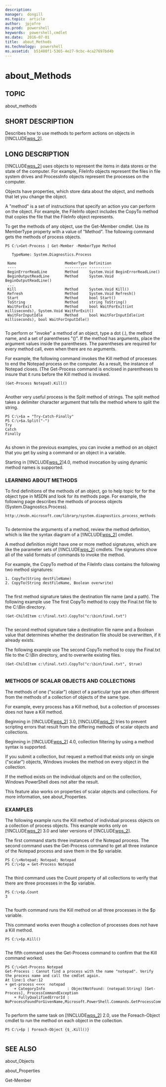 ```yaml
---
description:  
manager:  dongill
ms.topic:  article
author:  jpjofre
ms.prod:  powershell
keywords:  powershell,cmdlet
ms.date:  2016-07-01
title:  about_Methods
ms.technology:  powershell
ms.assetid:  b51480f1-5365-4e27-9cbc-4ca27697bd4b
---
```


# about_Methods
## TOPIC  
 about\_methods  
  
## SHORT DESCRIPTION  
 Describes how to use methods to perform actions on objects in [!INCLUDE[wps_2]()].  
  
## LONG DESCRIPTION  
 [!INCLUDE[wps_2]()] uses objects to represent the items in data stores or the state of the computer. For example, FileInfo objects represent the files in file system drives and ProcessInfo objects represent the processes on the computer.  
  
 Objects have properties, which store data about the object, and methods that let you change the object.  
  
 A "method" is a set of instructions that specify an action you can perform on the object. For example, the FileInfo object includes the CopyTo method that copies the file that the FileInfo object represents.  
  
 To get the methods of any object, use the Get\-Member cmdlet. Use its MemberType property with a value of "Method". The following command gets the methods of process objects.  
  
```  
PS C:\>Get-Process | Get-Member -MemberType Method  
  
   TypeName: System.Diagnostics.Process  
  
 Name                      MemberType Definition  
 ----                      ---------- ----------  
 BeginErrorReadLine        Method     System.Void BeginErrorReadLine()  
 BeginOutputReadLine       Method     System.Void BeginOutputReadLine()  
 ...  
 Kill                      Method     System.Void Kill()  
 Refresh                   Method     System.Void Refresh()  
 Start                     Method     bool Start()  
 ToString                  Method     string ToString()  
 WaitForExit               Method     bool WaitForExit(int milliseconds), System.Void WaitForExit()  
 WaitForInputIdle          Method     bool WaitForInputIdle(int milliseconds), bool WaitForInputIdle()  
  
```  
  
 To perform or "invoke" a method of an object, type a dot \(.\), the method name, and a set of parentheses "\(\)". If the method has arguments, place the argument values inside the parentheses. The parentheses are required for every method call, even when there are no arguments.  
  
 For example, the following command invokes the Kill method of processes to end the Notepad process on the computer. As a result, the instance of Notepad closes. \(The Get\-Process command is enclosed in parentheses to insure that it runs before the Kill method is invoked.  
  
```  
(Get-Process Notepad).Kill()  
  
```  
  
 Another very useful process is the Split method of strings. The split method takes a delimiter character argument that tells the method where to split the string.  
  
```  
PS C:\>$a = "Try-Catch-Finally"  
PS C:\>$a.Split("-")  
Try  
Catch  
Finally  
  
```  
  
 As shown in the previous examples, you can invoke a method on an object that you get by using a command or an object in a variable.  
  
 Starting in [!INCLUDE[wps_2]()]4.0, method invocation by using dynamic method names is supported.  
  
### LEARNING ABOUT METHODS  
 To find definitions of the methods of an object, go to help topic for for the object type in MSDN and look for its methods page. For example, the following page describes the methods of process objects \(System.Diagnostics.Process\).  
  
```  
http://msdn.microsoft.com/library/system.diagnostics.process_methods  
  
```  
  
 To determine the arguments of a method, review the method definition, which is like the syntax diagram of a [!INCLUDE[wps_2]()] cmdlet.  
  
 A method definition might have one or more method signatures, which are like the parameter sets of [!INCLUDE[wps_2]()] cmdlets. The signatures show all of the valid formats of commands to invoke the method.  
  
 For example, the CopyTo method of the FileInfo class contains the following two method signatures:  
  
```  
1. CopyTo(String destFileName)  
2. CopyTo(String destFileName, Boolean overwrite)  
  
```  
  
 The first method signature takes the destination file name \(and a path\). The following example use The first CopyTo method to copy the Final.txt file to the C:\\Bin directory.  
  
```  
(Get-ChildItem c:\final.txt).CopyTo("c:\bin\final.txt")  
  
```  
  
 The second method signature take a destination file name and a Boolean value that determines whether the destination file should be overwritten, if it already exists.  
  
 The following example use The second CopyTo method to copy the Final.txt file to the C:\\Bin directory, and to overwrite existing files.  
  
```  
(Get-ChildItem c:\final.txt).CopyTo("c:\bin\final.txt", $true)  
  
```  
  
### METHODS OF SCALAR OBJECTS AND COLLECTIONS  
 The methods of one \("scalar"\) object of a particular type are often different from the methods of a collection of objects of the same type.  
  
 For example, every process has a Kill method, but a collection of processes does not have a Kill method.  
  
 Beginning in [!INCLUDE[wps_2]()] 3.0, [!INCLUDE[wps_2]()] tries to prevent scripting errors that result from the differing methods of scalar objects and collections.  
  
 Beginning in [!INCLUDE[wps_2]()] 4.0, collection filtering by using a method syntax is supported.  
  
 If you submit a collection, but request a method that exists only on single \("scalar"\) objects, Windows invokes the method on every object in the collection.  
  
 If the method exists on the individual objects and on the  collection, Windows PowerShell does not alter the result.  
  
 This feature also works on properties of scalar objects and collections. For more information, see about\_Properties.  
  
### EXAMPLES  
 The following example runs the Kill method of individual process objects on a collection of process objects. This example works only on [!INCLUDE[wps_2]()] 3.0 and later versions of [!INCLUDE[wps_2]()].  
  
 The first command starts three instances of the Notepad process. The second command uses the Get\-Process command to get all three instance of the Notepad process and save them in the $p variable.  
  
```  
PS C:\>Notepad; Notepad; Notepad  
PS C:\>$p = Get-Process Notepad  
  
```  
  
 The third command uses the Count property of all collections to verify that there are three processes in the $p variable.  
  
```  
PS C:\>$p.Count  
3  
  
```  
  
 The fourth command runs the Kill method on all three processes in the $p variable.  
  
 This command works even though a collection of processes does not have a Kill method.  
  
```  
PS C:\>$p.Kill()  
  
```  
  
 The fifth command uses the Get\-Process command to confirm that the Kill command worked.  
  
```  
PS C:\>Get-Process Notepad  
Get-Process : Cannot find a process with the name "notepad". Verify the process name and call the cmdlet again.  
At line:1 char:12  
+ get-process <<<<  notepad  
    + CategoryInfo          : ObjectNotFound: (notepad:String) [Get-Process], ProcessCommandException  
    + FullyQualifiedErrorId : NoProcessFoundForGivenName,Microsoft.PowerShell.Commands.GetProcessCommand  
  
```  
  
 To perform the same task on [!INCLUDE[wps_2]()] 2.0, use the Foreach\-Object cmdlet to run the method on each object in the collection.  
  
```  
PS C:\>$p | Foreach-Object {$_.Kill()}  
  
```  
  
## SEE ALSO  
 about\_Objects  
  
 about\_Properties  
  
 Get\-Member


